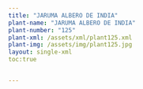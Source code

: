 ```yaml
---
title: "JARUMA ALBERO DE INDIA"
plant-name: "JARUMA ALBERO DE INDIA"
plant-number: "125"
plant-xml: /assets/xml/plant125.xml
plant-img: /assets/img/plant125.jpg
layout: single-xml
toc:true


---
```

